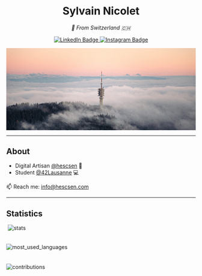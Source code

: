 
<h1 align="center">Sylvain Nicolet</h1>

<p align="center"><i>📌 From Switzerland 🇨🇭</i></p>

<div id="header" align="center">
	<div id="badges">
		<a href="https://www.linkedin.com/in/sylvainnicolet/">
			<img src="https://img.shields.io/badge/LinkedIn-blue?style=for-the-badge&logo=linkedin&logoColor=white" alt="LinkedIn Badge"/>
		</a>
		<a href="https://www.instagram.com/hescsen/">
			<img src="https://img.shields.io/badge/Instagram-E4405F?style=for-the-badge&logo=instagram&logoColor=white" alt="Instagram Badge"/>
		</a>
	</div>
</div>

<p><img align="center" src="img/header.jpg" alt="header" /></p>

---

## About

- Digital Artisan <a href="https://www.hescsen.com/">@hescsen</a> 🚀
- Student <a href="https://www.42lausanne.ch/">@42Lausanne</a> 💻

📫 Reach me: info@hescsen.com

---

## Statistics

<p>&nbsp;<img align="center" style="margin-bottom: 20px;" src="https://github-readme-stats.vercel.app/api?username=sylvainnicolet&show_icons=true&locale=en" alt="stats" /></p>

<p><img align="center" style="margin-bottom: 20px;" src="https://github-readme-stats.vercel.app/api/top-langs?username=sylvainnicolet&show_icons=true&locale=en&layout=compact" alt="most_used_languages" /></p>

<p><img align="center" src="https://github-readme-streak-stats.herokuapp.com/?user=sylvainnicolet&theme=default" alt="contributions" /></p>
